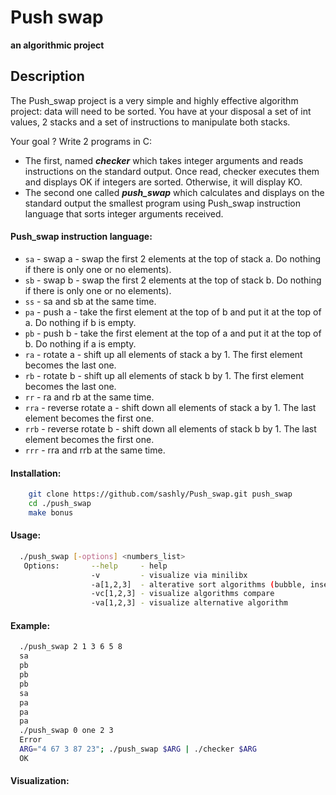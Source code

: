 # Push swap
__an algorithmic project__
## Description
The Push_swap project is a very simple and highly effective algorithm project: data will
need to be sorted. You have at your disposal a set of int values, 2 stacks and a set of
instructions to manipulate both stacks.<br/>

Your goal ? Write 2 programs in C:
* The first, named ***checker*** which takes integer arguments and reads instructions on
the standard output. Once read, checker executes them and displays OK if integers
are sorted. Otherwise, it will display KO.
* The second one called ***push_swap*** which calculates and displays on the standard
output the smallest program using Push_swap instruction language that sorts integer
arguments received.

#### Push_swap instruction language:
* `sa` - swap a - swap the first 2 elements at the top of stack a. Do nothing if there
  is only one or no elements).
* `sb` - swap b - swap the first 2 elements at the top of stack b. Do nothing if there
  is only one or no elements).
* `ss` - sa and sb at the same time.
* `pa` - push a - take the first element at the top of b and put it at the top of a. Do
  nothing if b is empty.
* `pb` - push b - take the first element at the top of a and put it at the top of b. Do
  nothing if a is empty.
* `ra` - rotate a - shift up all elements of stack a by 1. The first element becomes
  the last one.
* `rb` - rotate b - shift up all elements of stack b by 1. The first element becomes
  the last one.
* `rr` - ra and rb at the same time.
* `rra` - reverse rotate a - shift down all elements of stack a by 1. The last element
  becomes the first one.
* `rrb` - reverse rotate b - shift down all elements of stack b by 1. The last element
  becomes the first one.
* `rrr` - rra and rrb at the same time.

#### Installation:
```bash
    git clone https://github.com/sashly/Push_swap.git push_swap
    cd ./push_swap
    make bonus
```
#### Usage:
```bash
  ./push_swap [-options] <numbers_list>
   Options:       --help     - help
                  -v         - visualize via minilibx
                  -a[1,2,3]  - alterative sort algorithms (bubble, insertion and selection sort)
                  -vc[1,2,3] - visualize algorithms compare
                  -va[1,2,3] - visualize alternative algorithm
```
#### Example:
```bash
  ./push_swap 2 1 3 6 5 8
  sa
  pb
  pb
  pb
  sa
  pa
  pa
  pa
  ./push_swap 0 one 2 3
  Error
  ARG="4 67 3 87 23"; ./push_swap $ARG | ./checker $ARG
  OK
```
#### Visualization:


